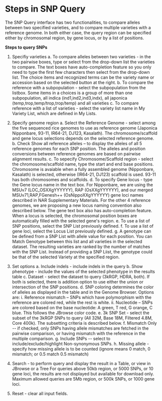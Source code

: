 # Steps in SNP Query

The SNP Query interface has two functionalities, to compare alleles between two specified varieties, and to compare multiple varieties with a reference genome. In both either case, the query region can be specified either by chromosomal region, by gene locus, or by a list of positions.

**Steps to query SNPs**


1.	Specifiy varieties
a.	To compare alleles between two varieties - in the two pairwise boxes, type or select from the drop-down list the varieties to compare. The text boxes have auto-completion feature so you only need to type the first few characters then select from the drop-down list. The choice items and recognized terms can be the variety name or accession based on the selected button at the right.
b.	To compare the reference with a subpopulation - select the subpopulation from the listbox. Some items in a choices is a group of more than one subpopulation, all indica (ind1,ind2,ind3,indx), all japonica (temp,trop,temp/trop,trop/temp) and  all varieties
c.	To compare reference with a list of varieties - select the variety list name in My Variety List, which are defined in My Lists.


2.	Specify genome region
a.	Select the Reference Genome - select among the five sequenced rice genomes to use as reference genome (Japonica Nipponbare, 93-11, IR64-21, DJ123, Kasalath). The chromosome/scaffold and gene locus selections depends on the selected reference genome.
b.	Check Show all reference alleles – to display the alleles of all 5 reference genomes for each SNP position. The alleles and position conversions between reference genomes are based on pairwise alignment results.
c.	To sepecify Chromosome/Scaffold region - select the chromosome/scaffold name, type the start and end base positions. Chromosome is avaiable when a fully assembled genome (Nipponbare, Kasalath) is selected, otherwise (IR64-21, DJ123) scaffold is used. 93-11 has both chromosomes and scaffolds.
d.	To specify Gene locus - type the Gene locus name in the text box. For Nipponbare, we are using the MSUv7 (LOC_OSXXgYYYYYY), RAP (OsXXgYYYYYY), and our merged MSUv71,RAP,FGenesh++ (OsNippoXXgYYYYYY) gene loci names described in NAR Supplementary Materials.  For the other 4 reference genomes, we are proposing a new locus naming convention also described below. The gene text box also has auto-completion feature. When a locus is selected, the chromosomal position boxes are automatically filled with the selected gene's region.
e.	To use a list of SNP positions, select the SNP List previously defined.
f.	To use a list of gene loci, select the Locus List previously defined.
g.	A genotype can be defined from a SNP List with allele value for each position. You can Match Genotype between this list and all varieties in the selected dataset. The resulting varieties are ranked by the number of matches with the SNP List. Instead of providing a SNP Liist, the genotype could be that of the selected Variety at the specified region.  


3.	Set options
a.	Include indels - include indels in the query
b.	Show phenotype - include the values of the selected phenotype in the results table
c.	Dataset - select the dataset to query (3kRGP, HDRA, both). If both is selected, there is addition option to use either the union or intersection of the SNP positions.
d.	SNP coloring determines the color of alleles as displayed in the table and in the Genome Browser. Options are:
i.	Reference mismatch – SNPs which have polymorphism with the reference are colored red, while the rest is white.
ii.	Nucleotide – SNPs are colored based on the base nucleotide: A green, T red, G orange, C blue. This follows the JBrowse color code.
e.	3k SNP Set - select the subset of the 3kRGP SNPs to query (All 32M, Base 18M, Filtered 4.8M, Core 400k). The subsetting criteria is described below.
f.	Mismatch Only -- if checked, only SNPs having allele mismatches are fetched in the pairwise comparison, or having mismatch with the reference in the multiple comparison.
g.	Include SNPs -- select to include/exclude/highlight Non-synonymous SNPs.
h.	Missing allele - specify how missing allele is to be counted (ignore means 0 match, 0 mismatch; or 0.5 match 0.5 mismatch)


1.	Search - to perform query and display the result in a Table, or view in JBrowse or a Tree
For queries above 50kb region, or 5000 SNPs, or 10 gene loci, the results are not displayed but available for download only.
Maximum allowed queries are 5Mb region, or 500k SNPs, or 1000 gene loci.


1.	Reset -  clear all input fields.

